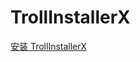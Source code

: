 # TrollInstallerX
[安装 TrollInstallerX](itms-services://?action=download-manifest&url=https://app-trick.github.io/iOS/plist/com.icthasnnaa.tjrefbnc.plist)
